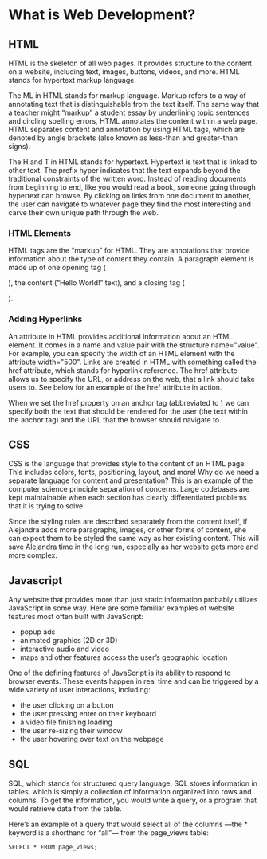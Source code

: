 # What is Web Development?

## HTML

HTML is the skeleton of all web pages. It provides structure to the content on a website, including text, images, buttons, videos, and more.
HTML stands for hypertext markup language. 


The ML in HTML stands for markup language. Markup refers to a way of annotating text that is distinguishable from the text itself. The same way that a teacher might “markup” a student essay by underlining topic sentences and 
circling spelling errors, HTML annotates the content within a web page. HTML separates content and annotation by using HTML tags, which are denoted by angle brackets (also known as less-than and greater-than signs).

The H and T in HTML stands for hypertext. Hypertext is text that is linked to other text. The prefix hyper indicates that the text expands beyond the traditional constraints of the written word. Instead of reading documents from beginning to end, like you would read a book, someone going through hypertext can browse. By clicking on links from one document to another, the user can navigate to whatever page they find the most interesting and carve their own unique path through the web.

### HTML Elements

HTML tags are the “markup” for HTML. They are annotations that provide information about the type of content they contain. 
A paragraph element is made up of one opening tag (<p></p>), the content (“Hello World!” text), and a closing tag (</p>).


### Adding Hyperlinks

An attribute in HTML provides additional information about an HTML element. It comes in a name and value pair with the structure name="value". For example, you can specify the width of an HTML element with the attribute width="500".
Links are created in HTML with something called the href attribute, which stands for hyperlink reference. The href attribute allows us to specify the URL, or address on the web, that a link should take users to. See below for an example of the href attribute in action.

When we set the href property on an anchor tag (abbreviated to <a></a>) we can specify both the text that should be rendered for the user (the text within the anchor tag) and the URL that the browser should navigate to.
  

## CSS

CSS is the language that provides style to the content of an HTML page. This includes colors, fonts, positioning, layout, and more!
Why do we need a separate language for content and presentation? This is an example of the computer science principle separation of concerns. Large codebases are kept maintainable when each section has clearly differentiated problems that it is trying to solve.

Since the styling rules are described separately from the content itself, if Alejandra adds more paragraphs, images, or other forms of content, she can expect them to be styled the same way as her existing content. This will save Alejandra time in the long run, especially as her website gets more and more complex.

## Javascript

Any website that provides more than just static information probably utilizes JavaScript in some way. Here are some familiar examples of website features most often built with JavaScript:

- popup ads
- animated graphics (2D or 3D)
- interactive audio and video
- maps and other features access the user’s geographic location

One of the defining features of JavaScript is its ability to respond to browser events. These events happen in real time and can be triggered by a wide variety of user interactions, including:

- the user clicking on a button
- the user pressing enter on their keyboard
- a video file finishing loading
- the user re-sizing their window
- the user hovering over text on the webpage


## SQL

SQL, which stands for structured query language.
SQL stores information in tables, which is simply a collection of information organized into rows and columns.
To get the information, you would write a query, or a program that would retrieve data from the table.

Here’s an example of a query that would select all of the columns —the * keyword is a shorthand for “all”— from the page_views table:

```
SELECT * FROM page_views;
```

